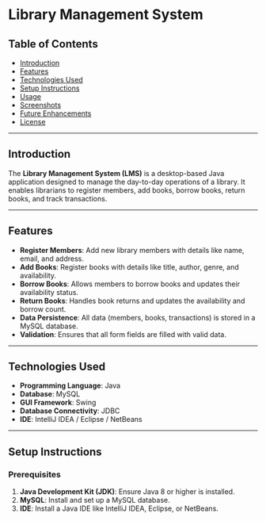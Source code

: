 # Library Management System  

## Table of Contents  
- [Introduction](#introduction)  
- [Features](#features)  
- [Technologies Used](#technologies-used)  
- [Setup Instructions](#setup-instructions)  
- [Usage](#usage)  
- [Screenshots](#screenshots)  
- [Future Enhancements](#future-enhancements)  
- [License](#license)  

---

## Introduction  
The **Library Management System (LMS)** is a desktop-based Java application designed to manage the day-to-day operations of a library. It enables librarians to register members, add books, borrow books, return books, and track transactions.  

---

## Features  
- **Register Members**: Add new library members with details like name, email, and address.  
- **Add Books**: Register books with details like title, author, genre, and availability.  
- **Borrow Books**: Allows members to borrow books and updates their availability status.  
- **Return Books**: Handles book returns and updates the availability and borrow count.  
- **Data Persistence**: All data (members, books, transactions) is stored in a MySQL database.  
- **Validation**: Ensures that all form fields are filled with valid data.  

---

## Technologies Used  
- **Programming Language**: Java  
- **Database**: MySQL  
- **GUI Framework**: Swing  
- **Database Connectivity**: JDBC  
- **IDE**: IntelliJ IDEA / Eclipse / NetBeans  

---

## Setup Instructions  

### Prerequisites  
1. **Java Development Kit (JDK)**: Ensure Java 8 or higher is installed.  
2. **MySQL**: Install and set up a MySQL database.  
3. **IDE**: Install a Java IDE like IntelliJ IDEA, Eclipse, or NetBeans.  
